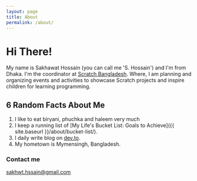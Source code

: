 ```yaml
---
layout: page
title: About
permalink: /about/
---
```

# Hi There!

My name is Sakhawat Hossain (you can call me 'S. Hossain') and I'm from Dhaka. I'm the coordinator at [Scratch Bangladesh](https://scratchbangladesh.com/). Where, I am planning and organizing events and activities to showcase Scratch projects and inspire children for learning programming.

## 6 Random Facts About Me

1. I like to eat biryani, phuchka and haleem very much
2. I keep a running list of [My Life's Bucket List: Goals to Achieve]({{ site.baseurl }}/about/bucket-list/).
3. I daily write blog on [dev.to](https://dev.to/shrudra).
3. My hometown is Mymensingh, Bangladesh.


### Contact me

[sakhwt.hssain@gmail.com](mailto:sakhwt.hssain@gmail.com)
